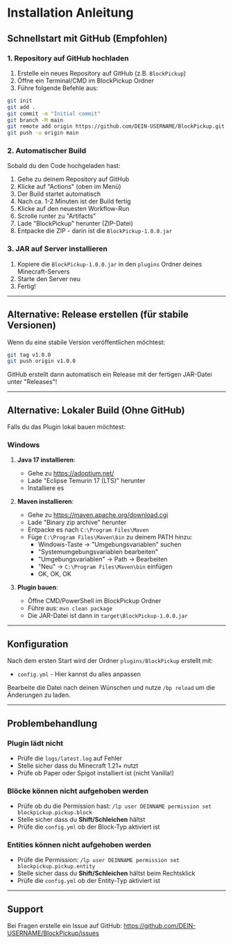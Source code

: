 # Installation Anleitung

## Schnellstart mit GitHub (Empfohlen)

### 1. Repository auf GitHub hochladen

1. Erstelle ein neues Repository auf GitHub (z.B. `BlockPickup`)
2. Öffne ein Terminal/CMD im BlockPickup Ordner
3. Führe folgende Befehle aus:

```bash
git init
git add .
git commit -m "Initial commit"
git branch -M main
git remote add origin https://github.com/DEIN-USERNAME/BlockPickup.git
git push -u origin main
```

### 2. Automatischer Build

Sobald du den Code hochgeladen hast:
1. Gehe zu deinem Repository auf GitHub
2. Klicke auf "Actions" (oben im Menü)
3. Der Build startet automatisch
4. Nach ca. 1-2 Minuten ist der Build fertig
5. Klicke auf den neuesten Workflow-Run
6. Scrolle runter zu "Artifacts"
7. Lade "BlockPickup" herunter (ZIP-Datei)
8. Entpacke die ZIP - darin ist die `BlockPickup-1.0.0.jar`

### 3. JAR auf Server installieren

1. Kopiere die `BlockPickup-1.0.0.jar` in den `plugins` Ordner deines Minecraft-Servers
2. Starte den Server neu
3. Fertig!

---

## Alternative: Release erstellen (für stabile Versionen)

Wenn du eine stabile Version veröffentlichen möchtest:

```bash
git tag v1.0.0
git push origin v1.0.0
```

GitHub erstellt dann automatisch ein Release mit der fertigen JAR-Datei unter "Releases"!

---

## Alternative: Lokaler Build (Ohne GitHub)

Falls du das Plugin lokal bauen möchtest:

### Windows

1. **Java 17 installieren**:
   - Gehe zu https://adoptium.net/
   - Lade "Eclipse Temurin 17 (LTS)" herunter
   - Installiere es

2. **Maven installieren**:
   - Gehe zu https://maven.apache.org/download.cgi
   - Lade "Binary zip archive" herunter
   - Entpacke es nach `C:\Program Files\Maven`
   - Füge `C:\Program Files\Maven\bin` zu deinem PATH hinzu:
     - Windows-Taste → "Umgebungsvariablen" suchen
     - "Systemumgebungsvariablen bearbeiten"
     - "Umgebungsvariablen" → Path → Bearbeiten
     - "Neu" → `C:\Program Files\Maven\bin` einfügen
     - OK, OK, OK

3. **Plugin bauen**:
   - Öffne CMD/PowerShell im BlockPickup Ordner
   - Führe aus: `mvn clean package`
   - Die JAR-Datei ist dann in `target\BlockPickup-1.0.0.jar`

---

## Konfiguration

Nach dem ersten Start wird der Ordner `plugins/BlockPickup` erstellt mit:
- `config.yml` - Hier kannst du alles anpassen

Bearbeite die Datei nach deinen Wünschen und nutze `/bp reload` um die Änderungen zu laden.

---

## Problembehandlung

### Plugin lädt nicht
- Prüfe die `logs/latest.log` auf Fehler
- Stelle sicher dass du Minecraft 1.21+ nutzt
- Prüfe ob Paper oder Spigot installiert ist (nicht Vanilla!)

### Blöcke können nicht aufgehoben werden
- Prüfe ob du die Permission hast: `/lp user DEINNAME permission set blockpickup.pickup.block`
- Stelle sicher dass du **Shift/Schleichen** hältst
- Prüfe die `config.yml` ob der Block-Typ aktiviert ist

### Entities können nicht aufgehoben werden
- Prüfe die Permission: `/lp user DEINNAME permission set blockpickup.pickup.entity`
- Stelle sicher dass du **Shift/Schleichen** hältst beim Rechtsklick
- Prüfe die `config.yml` ob der Entity-Typ aktiviert ist

---

## Support

Bei Fragen erstelle ein Issue auf GitHub: https://github.com/DEIN-USERNAME/BlockPickup/issues
